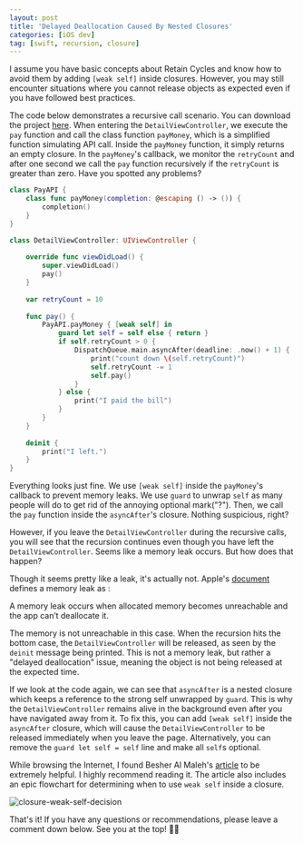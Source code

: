 ```yaml
---
layout: post
title: 'Delayed Deallocation Caused By Nested Closures'
categories: [iOS dev]
tag: [swift, recursion, closure]
---
```


I assume you have basic concepts about Retain Cycles and know how to avoid them by adding `[weak self]` inside closures. However, you may still encounter situations where you cannot release objects as expected even if you have followed best practices.

The code below demonstrates a recursive call scenario. You can download the project [here](https://github.com/PinYuanChen/delayed-dealloc). When entering the `DetailViewController`, we execute the `pay` function and call the class function `payMoney`, which is a simplified function simulating API call. Inside the `payMoney` function, it simply returns an empty closure. In the `payMoney`'s callback, we monitor the `retryCount` and after one second we call the `pay` function recursively if the `retryCount` is greater than zero. Have you spotted any problems?  

```swift
class PayAPI {
    class func payMoney(completion: @escaping () -> ()) {
        completion()
    }
}

class DetailViewController: UIViewController {
    
    override func viewDidLoad() {
        super.viewDidLoad()
        pay()
    }
    
    var retryCount = 10
    
    func pay() {
        PayAPI.payMoney { [weak self] in
            guard let self = self else { return }
            if self.retryCount > 0 {
                DispatchQueue.main.asyncAfter(deadline: .now() + 1) {
                    print("count down \(self.retryCount)")
                    self.retryCount -= 1
                    self.pay()
                }
            } else {
                print("I paid the bill")
            }
        }
    }
    
    deinit {
        print("I left.")
    }
}

```
Everything looks just fine. We use `[weak self]` inside the `payMoney`'s callback to prevent memory leaks. We use `guard` to unwrap `self` as many people will do to get rid of the annoying optional mark("?"). Then, we call the `pay` function inside the `asyncAfter`'s closure. Nothing suspicious, right? 

However, if you leave the `DetailViewController` during the recursive calls, you will see that the recursion continues even though you have left the `DetailViewController`. Seems like a memory leak occurs. But how does that happen?

Though it seems pretty like a leak, it's actually not. Apple's [document](https://developer.apple.com/documentation/xcode/making-changes-to-reduce-memory-use) defines a memory leak as :

>
A memory leak occurs when allocated memory becomes unreachable and the app can’t deallocate it. 
>

The memory is not unreachable in this case. When the recursion hits the bottom case, the `DetailViewController` will be released, as seen by the `deinit` message being printed. This is not a memory leak, but rather a "delayed deallocation" issue, meaning the object is not being released at the expected time.

If we look at the code again, we can see that `asyncAfter` is a nested closure which keeps a reference to the strong self unwrapped by `guard`. This is why the `DetailViewController` remains alive in the background even after you have navigated away from it. To fix this, you can add `[weak self]` inside the `asyncAfter` closure, which will cause the `DetailViewController` to be released immediately when you leave the page. Alternatively, you can remove the `guard let self = self` line and make all `self`s optional. 

While browsing the Internet, I found Besher Al Maleh's [article](https://medium.com/@almalehdev/you-dont-always-need-weak-self-a778bec505ef) to be extremely helpful. I highly recommend reading it. The article also includes an epic flowchart for determining when to use `weak self` inside a closure.

![closure-weak-self-decision](https://miro.medium.com/max/4800/1*yHX-8dJrQpH7R2hfM_21MQ.webp)

That's it! If you have any questions or recommendations, please leave a comment down below. See you at the top! 🤜🤛